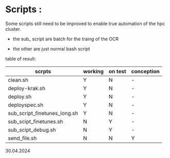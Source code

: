 # Scripts : 

Some scripts still need to be improved to enable true automation of the hpc cluster. 
- the sub_ script are batch for the traing of the OCR
* the other are just normal bash script

table of result: 

| scrpts                       | working | on test | conception |
|------------------------------|---------|---------|------------|
| clean.sh                     | Y       | N       | -          |
| deploy-krak.sh               | Y       | N       | -          |
| deploy.sh                    | Y       | N       | -          |
| deployspec.sh                | Y       | N       | -          |
| sub_script_finetunes_long.sh | Y       | N       | -          |
| sub_scipt_finetunes.sh       | N       | Y       | -          |
| sub_scipt_debug.sh           | N       | Y       | -          |
| send_file.sh                 | N       | N       |Y           |

30.04.2024

